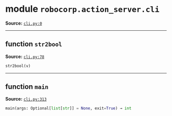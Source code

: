<!-- markdownlint-disable -->

# module `robocorp.action_server.cli`

**Source:** [`cli.py:0`](https://github.com/robocorp/robocorp/tree/master/action_server/src/robocorp/action_server/cli.py#L0)

______________________________________________________________________

## function `str2bool`

**Source:** [`cli.py:78`](https://github.com/robocorp/robocorp/tree/master/action_server/src/robocorp/action_server/cli.py#L78)

```python
str2bool(v)
```

______________________________________________________________________

## function `main`

**Source:** [`cli.py:313`](https://github.com/robocorp/robocorp/tree/master/action_server/src/robocorp/action_server/cli.py#L313)

```python
main(args: Optional[list[str]] = None, exit=True) → int
```
